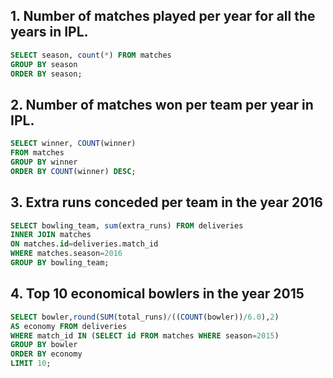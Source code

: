 ## 1. Number of matches played per year for all the years in IPL.
```sql
SELECT season, count(*) FROM matches
GROUP BY season
ORDER BY season;
```
## 2. Number of matches won per team per year in IPL.
```sql
SELECT winner, COUNT(winner)
FROM matches
GROUP BY winner
ORDER BY COUNT(winner) DESC;
```
## 3. Extra runs conceded per team in the year 2016
```sql
SELECT bowling_team, sum(extra_runs) FROM deliveries
INNER JOIN matches
ON matches.id=deliveries.match_id
WHERE matches.season=2016
GROUP BY bowling_team;
```
## 4. Top 10 economical bowlers in the year 2015
```SQL
SELECT bowler,round(SUM(total_runs)/((COUNT(bowler))/6.0),2)
AS economy FROM deliveries
WHERE match_id IN (SELECT id FROM matches WHERE season=2015)
GROUP BY bowler
ORDER BY economy
LIMIT 10;
```
